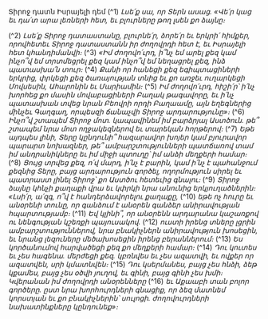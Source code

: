 
Տիրոջ դատն Իսրայելի դեմ
(^1) _Լսե՛ք սա, որ Տերն ասաց.
«Վե՛ր կաց եւ դա՛տ արա լեռների հետ,
եւ բլուրները թող լսեն քո ձայնը։_


(^2) _Լսե՛ք Տիրոջ դատաստանը, բլուրնե՛ր, ձորե՛ր եւ երկրի՛ հիմքեր,
որովհետեւ Տիրոջ դատաստանն իր ժողովրդի հետ է, եւ Իսրայելի հետ կհանդիմանվի։_
(^3) _«Իմ ժողովո՛ւրդ, ի՞նչ եմ արել քեզ
կամ ինչո՞վ եմ տրտմեցրել քեզ կամ ինչո՞վ եմ նեղացրել քեզ,
ինձ պատասխա՛ն տուր։_
(^4) _Քանի որ հանեցի քեզ եգիպտացիների երկրից,
փրկեցի քեզ ծառայության տնից
եւ քո առջեւ ուղարկեցի Մովսեսին, Ահարոնին եւ Մարիամին։_
(^5) _Իմ ժողովո՛ւրդ, հիշի՛ր՝ ի՛նչ խորհեց քո մասին մովաբացիների Բաղակ թագավորը,
եւ ի՛նչ պատասխան տվեց նրան Բեովրի որդի Բաղաամը, այն եղեգներից մինչեւ Գաղգաղ,
որպեսզի ճանաչվի Տիրոջ արդարությունը»։_
(^6) _Ինչո՞վ շտապեմ Տիրոջ մոտ.
կապավինեմ իմ բարձրյալ Աստծուն.
թե՞ շտապեմ նրա մոտ ողջակեզներով եւ տարեկան հորթերով։_
(^7) _Եթե այդպես լինի, Տերը կընդունի՞ հազարավոր խոյեր
կամ բյուրավոր պարարտ նոխազներ,
թե՞ ամբարշտությունների պատճառով տամ իմ անդրանիկները
եւ իմ միջի պտուղը՝ իմ անձի մեղքերի համար։_
(^8) _Ցույց տրվեց քեզ, ո՛վ մարդ,
ի՛նչ է բարին, կամ ի՛նչ է պահանջում քեզնից Տերը,
բայց արդարություն գործել, ողորմություն սիրել
եւ պատրաստ լինել Տիրոջ՝ քո Աստծու հետեւից գնալու։_
(^9) _Տիրոջ ձայնը կհնչի քաղաքի վրա եւ կփրկի նրա անունից երկյուղածներին։
«Լսի՛ր, ա՛զգ, ո՞վ է հանդերձավորելու քաղաքը,_
(^10) _եթե ոչ հուրը եւ անօրենի տունը,
որ գանձում է անօրեն գանձեր անիրավության հպարտությամբ։_
(^11) _Եվ կլինի՞, որ անօրենն արդարանա կաշառքով
ու նենգության կշեռքի պայուսակով._
(^12) _ուստի իրենց տները լցրին ամբարշտություններով,
նրա բնակիչներն անիրավություն խոսեցին,
եւ նրանց լեզուները մեծախոսեցին իրենց բերաններում։_
(^13) _Ես կործանումով հարվածեցի քեզ քո մեղքերի համար։_
(^14) _Դու կուտես եւ չես հագենա.
մերժեցի քեզ.
կբռնվես եւ չես ազատվի,
եւ ովքեր որ ազատվեն, սրի կմատնվեն։_
(^15) _Դու կսերմանես, բայց չես հնձի,
ձեթ կքամես, բայց չես օծվի յուղով,
եւ գինի, բայց գինի չես խմի։
Կվերանան իմ ժողովրդի անօրենները_
(^16) _եւ Աքաաբի տան բոլոր գործերը.
ըստ նրա խորհուրդների գնացիք,
որ ձեզ մատնեմ կորստյան
եւ քո բնակիչներին՝ սուլոցի.
ժողովուրդների նախատինքները կընդունեք»։_
